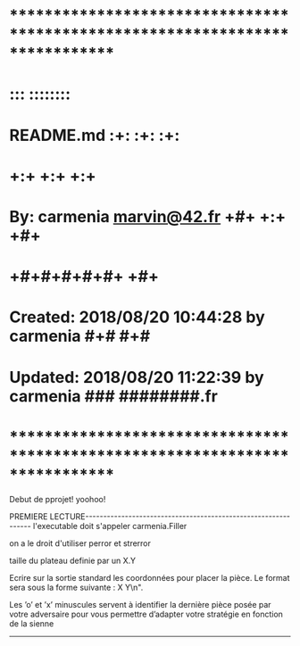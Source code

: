 # **************************************************************************** #
#                                                                              #
#                                                         :::      ::::::::    #
#    README.md                                          :+:      :+:    :+:    #
#                                                     +:+ +:+         +:+      #
#    By: carmenia <marvin@42.fr>                    +#+  +:+       +#+         #
#                                                 +#+#+#+#+#+   +#+            #
#    Created: 2018/08/20 10:44:28 by carmenia          #+#    #+#              #
#    Updated: 2018/08/20 11:22:39 by carmenia         ###   ########.fr        #
#                                                                              #
# **************************************************************************** #

Debut de pprojet! yoohoo!

PREMIERE LECTURE---------------------------------------------------------------
l'executable doit s'appeler carmenia.Filler

on a le droit d'utiliser perror et strerror

taille du plateau definie par un X.Y

Ecrire sur la sortie standard les coordonnées pour placer la pièce. Le format sera
sous la forme suivante : X Y\n".

Les ’o’ et ’x’ minuscules servent à identifier la dernière pièce posée par votre
adversaire pour vous permettre d’adapter votre stratégie en fonction de la sienne

-------------------------------------------------------------------------------
